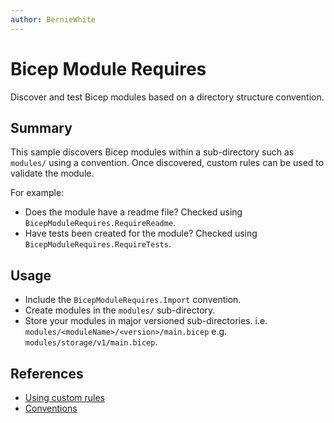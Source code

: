 ```yaml
---
author: BernieWhite
---
```


# Bicep Module Requires

Discover and test Bicep modules based on a directory structure convention.

## Summary

This sample discovers Bicep modules within a sub-directory such as `modules/` using a convention.
Once discovered, custom rules can be used to validate the module.

For example:

- Does the module have a readme file? Checked using `BicepModuleRequires.RequireReadme`.
- Have tests been created for the module? Checked using `BicepModuleRequires.RequireTests`.

## Usage

- Include the `BicepModuleRequires.Import` convention.
- Create modules in the `modules/` sub-directory.
- Store your modules in major versioned sub-directories.
  i.e. `modules/<moduleName>/<version>/main.bicep`
  e.g. `modules/storage/v1/main.bicep`.

## References

- [Using custom rules](https://azure.github.io/PSRule.Rules.Azure/customization/using-custom-rules/)
- [Conventions](https://microsoft.github.io/PSRule/v2/concepts/PSRule/en-US/about_PSRule_Conventions/#including-with-options)
